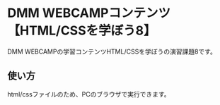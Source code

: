 # DMM WEBCAMPコンテンツ【HTML/CSSを学ぼう8】
DMM WEBCAMPの学習コンテンツHTML/CSSを学ぼうの演習課題8です。
## 使い方
html/cssファイルのため、PCのブラウザで実行できます。